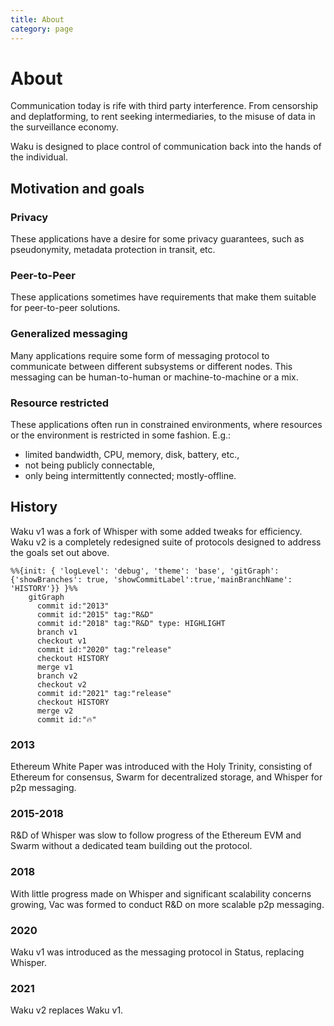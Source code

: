 ```yaml
---
title: About
category: page
---
```


# About

Communication today is rife with third party interference.
From censorship and deplatforming, to rent seeking intermediaries, to the misuse of data in the surveillance economy.

Waku is designed to place control of communication back into the hands of the individual.

## Motivation and goals

### Privacy

These applications have a desire for some privacy guarantees, such as pseudonymity, metadata protection in transit, etc.

### Peer-to-Peer

These applications sometimes have requirements that make them suitable for peer-to-peer solutions.

### Generalized messaging

Many applications require some form of messaging protocol to communicate between different subsystems or different nodes.
This messaging can be human-to-human or machine-to-machine or a mix.

### Resource restricted

These applications often run in constrained environments,
where resources or the environment is restricted in some fashion.
E.g.:

- limited bandwidth, CPU, memory, disk, battery, etc.,
- not being publicly connectable,
- only being intermittently connected; mostly-offline.

## History

Waku v1 was a fork of Whisper with some added tweaks for efficiency.
Waku v2 is a completely redesigned suite of protocols designed to address the goals set out above.

```mermaid
%%{init: { 'logLevel': 'debug', 'theme': 'base', 'gitGraph': {'showBranches': true, 'showCommitLabel':true,'mainBranchName': 'HISTORY'}} }%%
    gitGraph
      commit id:"2013"
      commit id:"2015" tag:"R&D"
      commit id:"2018" tag:"R&D" type: HIGHLIGHT
      branch v1
      checkout v1
      commit id:"2020" tag:"release"
      checkout HISTORY
      merge v1
      branch v2
      checkout v2
      commit id:"2021" tag:"release"
      checkout HISTORY
      merge v2
      commit id:"🔥"

```

### 2013

Ethereum White Paper was introduced with the Holy Trinity,
consisting of Ethereum for consensus, Swarm for decentralized storage, and Whisper for p2p messaging.

### 2015-2018

R&D of Whisper was slow to follow progress of the Ethereum EVM and Swarm without a dedicated team building out the protocol.

### 2018

With little progress made on Whisper and significant scalability concerns growing,
Vac was formed to conduct R&D on more scalable p2p messaging.

### 2020

Waku v1 was introduced as the messaging protocol in Status, replacing Whisper.

### 2021

Waku v2 replaces Waku v1.

